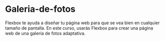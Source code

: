 # Galeria-de-fotos
Flexbox te ayuda a diseñar tu página web para que se vea bien en cualquier tamaño de pantalla.  En este curso, usarás Flexbox para crear una página web de una galería de fotos adaptativa.
